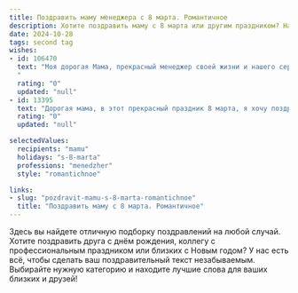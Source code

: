 ```yaml
---
title: Поздравить маму менеджера с 8 марта. Романтичное
description: Хотите поздравить маму с 8 марта или другим праздником? Наш ИИ создаст незабываемое поздравление, а вы обязательно выделитесь среди других.  
date: 2024-10-28
tags: second tag
wishes:
- id: 106470
  text: "Моя дорогая Мама, прекрасный менеджер своей жизни и нашего сердца! В этот чудесный весенний день, 8 Марта, я хочу признаться тебе в безграничной любви. Твоя забота, нежность и мудрость – это самые ценные сокровища, которые я имею. Пусть твоя жизнь будет наполнена счастьем, радостью и яркими, незабываемыми моментами. Спасибо тебе за всё, что ты делаешь! С праздником, моя любимая!
  "
  rating: "0"
  updated: "null"
- id: 13395
  text: "Дорогая мама, в этот прекрасный праздник 8 марта, я хочу поздравить тебя с твоим особенным днем! Ты не только замечательная мама, но и талантливый менеджер, способная на многое. Твоя забота, любовь и поддержка всегда были моим маяком в жизни. Пусть этот день наполнит твою жизнь еще большим счастьем и радостью. Люблю тебя! С праздником Весны!"
  rating: "0"
  updated: "null"

selectedValues:
  recipients: "mamu"
  holidays: "s-8-marta"
  professions: "menedzher"
  style: "romantichnoe"

links:
- slug: "pozdravit-mamu-s-8-marta-romantichnoe"
  title: "Поздравить маму с 8 марта. Романтичное"
---
```


Здесь вы найдете отличную подборку поздравлений на любой случай.
Хотите поздравить друга с днём рождения, коллегу с профессиональным праздником или близких с Новым годом? У нас есть всё, чтобы сделать ваш поздравительный текст незабываемым. Выбирайте нужную категорию и находите лучшие слова для ваших близких и друзей!
